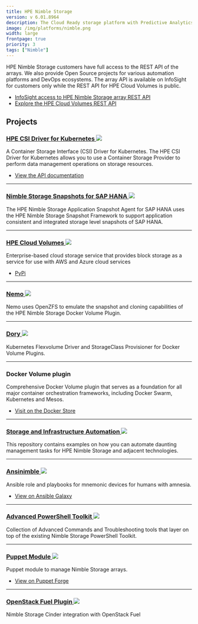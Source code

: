 ```yaml
---
title: HPE Nimble Storage
version: v 6.01.8964
description: The Cloud Ready storage platform with Predictive Analytics provides robust APIs for service providers and tinkerers alike for the next generation data center.
image: /img/platforms/nimble.png
width: large
frontpage: true
priority: 3
tags: ["Nimble"]
---
```

HPE Nimble Storage customers have full access to the REST API of the arrays. We also provide Open Source projects for various automation platforms and DevOps ecosystems. The array API is available on InfoSight for customers only while the REST API for HPE Cloud Volumes is public.

- [InfoSight access to HPE Nimble Storage array REST API](https://infosight.nimblestorage.com/InfoSight/#documentation)
- [Explore the HPE Cloud Volumes REST API](https://cloudvolumes.hpe.com/help/rest/api-overview/)

## Projects

### [HPE CSI Driver for Kubernetes ![](Github)](https://github.com/hpe-storage/csi-driver)

A Container Storage Interface (CSI) Driver for Kubernetes. The HPE CSI Driver for Kubernetes allows you to use a Container Storage Provider to perform data management operations on storage resources.

- [View the API documentation](https://developer.hpe.com/api/hpe-nimble-csp/)

---

### [Nimble Storage Snapshots for SAP HANA ![](Github)](https://github.com/NimbleStorage/nimble-sap-hana-agent)

The HPE Nimble Storage Application Snapshot Agent for SAP HANA uses the HPE Nimble Storage Snapshot Framework to support application consistent and integrated storage level snapshots of SAP HANA.

---

### [HPE Cloud Volumes ![](Github)](https://github.com/NimbleStorage/hpecloudvolumes)

Enterprise-based cloud storage service that provides block storage as a service for use with AWS and Azure cloud services

- [PyPi](https://pypi.org/project/hpecloudvolumes/)

---

### [Nemo ![](Github)](https://github.com/NimbleStorage/Nemo)

Nemo uses OpenZFS to emulate the snapshot and cloning capabilities of the HPE Nimble Storage Docker Volume Plugin.

---

### [Dory ![](Github)](https://github.com/hpe-storage/dory)

Kubernetes Flexvolume Driver and StorageClass Provisioner for Docker Volume Plugins.

---

### Docker Volume plugin

Comprehensive Docker Volume plugin that serves as a foundation for all major container orchestration frameworks, including Docker Swarm, Kubernetes and Mesos.

- [Visit on the Docker Store](https://store.docker.com/plugins/nimble)

---

### [Storage and Infrastructure Automation ![](Github)](https://github.com/NimbleStorage/automation-examples)

This repository contains examples on how you can automate daunting management tasks for HPE Nimble Storage and adjacent technologies.

---

### [Ansinimble ![](Github)](https://github.com/NimbleStorage/ansinimble)

Ansible role and playbooks for mnemonic devices for humans with amnesia.

- [View on Ansible Galaxy](https://galaxy.ansible.com/NimbleStorage/Ansinimble/)

---

### [Advanced PowerShell Toolkit ![](Github)](https://github.com/chris-lionetti/NimbleAdvancedPowerShellToolkit)

Collection of Advanced Commands and Troubleshooting tools that layer on top of the existing Nimble Storage PowerShell Toolkit.

---

### [Puppet Module ![](Github)](https://github.com/NimbleStorage/nimble-puppet)

Puppet module to manage Nimble Storage arrays.

- [View on Puppet Forge](https://forge.puppet.com/nimblestorage/nimblestorage)

---

### [OpenStack Fuel Plugin ![](Github)](https://github.com/NimbleStorage/nimble-fuel-cinder-plugin)

Nimble Storage Cinder integration with OpenStack Fuel